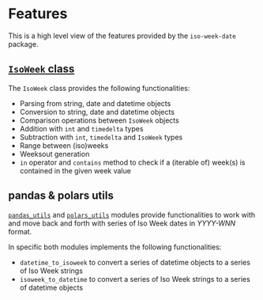 # Features

This is a high level view of the features provided by the `iso-week-date` package.

## [`IsoWeek` class](../../api/isoweek/)

The `IsoWeek` class provides the following functionalities:

- Parsing from string, date and datetime objects
- Conversion to string, date and datetime objects
- Comparison operations between `IsoWeek` objects
- Addition with `int` and `timedelta` types
- Subtraction with `int`, `timedelta` and `IsoWeek` types
- Range between (iso)weeks
- Weeksout generation
- `in` operator and `contains` method to check if a (iterable of) week(s) is contained in the given week value

## pandas & polars utils

[`pandas_utils`](../../api/pandas/) and [`polars_utils`](../../api/polars/) modules provide functionalities to work with and move back and forth with series of Iso Week dates in _YYYY-WNN_ format.

In specific both modules implements the following functionalities:

- `datetime_to_isoweek` to convert a series of datetime objects to a series of Iso Week strings
- `isoweek_to_datetime` to convert a series of Iso Week strings to a series of datetime objects
